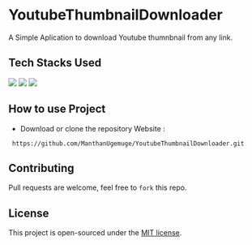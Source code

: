 # YoutubeThumbnailDownloader
A Simple Aplication to download Youtube thumnbnail from any link.

## Tech Stacks Used

<a target="_blank" href="https://www.w3schools.com/html/default.asp"><img src="https://img.shields.io/badge/html5%20-%23E34F26.svg?&style=for-the-badge&logo=html5&logoColor=white"></img></a>
<a target="_blank" href="https://www.w3schools.com/css/default.asp"><img src="https://img.shields.io/badge/css3%20-%231572B6.svg?&style=for-the-badge&logo=css3&logoColor=white"></img></a>
<a target="_blank" href="https://www.w3schools.com/js/default.asp"><img src="https://img.shields.io/badge/javascript%20-%23323330.svg?&style=for-the-badge&logo=javascript&logoColor=%23F7DF1E"></img></a>


## How to use Project


- Download or clone the repository Website :
```
 https://github.com/ManthanUgemuge/YoutubeThumbnailDownloader.git 
```

## Contributing
Pull requests are welcome, feel free to ```fork``` this repo.

## License
This project is open-sourced under the [MIT license]().
